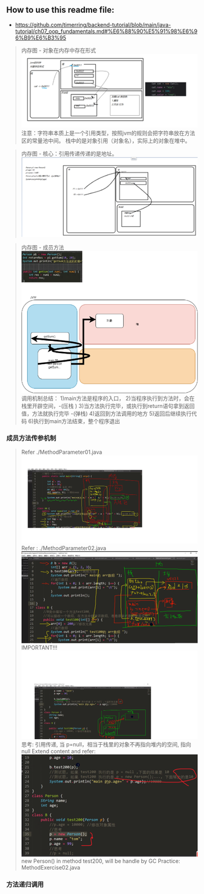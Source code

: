 ## How to use this readme file:
* https://github.com/timerring/backend-tutorial/blob/main/java-tutorial/ch07_oop_fundamentals.md#%E6%88%90%E5%91%98%E6%96%B9%E6%B3%95

> 内存图 - 对象在内存中存在形式
> !["对象在内存中存在形式"](img01.jpg)
> 注意：字符串本质上是一个引用类型，按照jvm的规则会把字符串放在方法区的常量池中间。 
> 栈中的是对象引用（对象名），实际上的对象在堆中。

> 内存图 - 核心：引用传递传递的是地址。
> ![""](img02.png)
 
> 内存图 - 成员方法
> !["方法的调用机制原理"](img03.png)
> 调用机制总结： 1)main方法是程序的入口，
> 2)当程序执行到方法时，会在栈里开辟空间，-(压栈 ) 3)当方法执行完毕，或执行到return语句拿到返回值，方法就执行完毕 -(弹栈) 4)返回到方法调用的地方 5)返回后继续执行代码
> 6)执行到main方法结束，整个程序退出
>

### 成员方法传参机制
>  Refer ./MethodParameter01.java 
> ![](./04-methodparameter.png)
> Refer : ./MethodParameter02.java
>![](./05-methodparameter.png)
> IMPORTANT!!! ![](./06-methodparamter.png) 思考: 引用传递, 当 p=null，相当于栈里的对象不再指向堆内的空间, 指向null
> Extend content and refer: ![](./07-methodparameter.png) new Person() in method test200, will be handle by GC
Practice: MethodExercise02.java

### 方法递归调用
